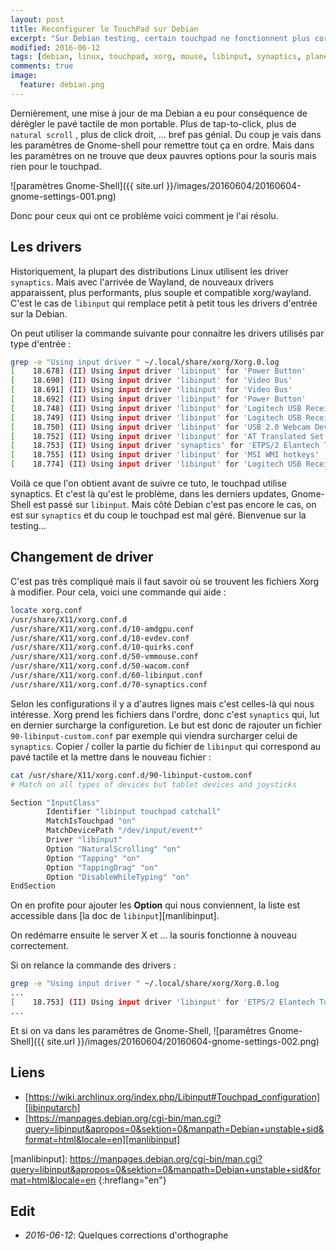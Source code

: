 ```yaml
---
layout: post
title: Reconfigurer le TouchPad sur Debian
excerpt: "Sur Debian testing, certain touchpad ne fonctionnent plus correctement, voyons comment retrouver un touchpad fonctionnel."
modified: 2016-06-12
tags: [debian, linux, touchpad, xorg, mouse, libinput, synaptics, planetlibre]
comments: true
image:
  feature: debian.png
---
```

Dernièrement, une mise à jour de ma Debian a eu pour conséquence de dérégler le pavé tactile de mon portable. Plus de tap-to-click, plus de `natural scroll`
, plus de click droit, ... bref pas génial. Du coup je vais dans les paramètres de Gnome-shell pour remettre tout ça en ordre. Mais dans les paramètres on
ne trouve que deux pauvres options pour la souris mais rien pour le touchpad.

![paramètres Gnome-Shell]({{ site.url }}/images/20160604/20160604-gnome-settings-001.png)

Donc pour ceux qui ont ce problème voici comment je l'ai résolu.

## Les drivers
Historiquement, la plupart des distributions Linux utilisent les driver `synaptics`. Mais avec l'arrivée de Wayland, de nouveaux drivers apparaissent, 
plus performants, plus souple et compatible xorg/wayland. C'est le cas de `libinput` qui remplace petit à petit tous les drivers d'entrée sur la Debian.

On peut utiliser la commande suivante pour connaitre les drivers utilisés par type d'entrée :

```bash
grep -e "Using input driver " ~/.local/share/xorg/Xorg.0.log
[    18.678] (II) Using input driver 'libinput' for 'Power Button'
[    18.690] (II) Using input driver 'libinput' for 'Video Bus'
[    18.691] (II) Using input driver 'libinput' for 'Video Bus'
[    18.692] (II) Using input driver 'libinput' for 'Power Button'
[    18.748] (II) Using input driver 'libinput' for 'Logitech USB Receiver'
[    18.749] (II) Using input driver 'libinput' for 'Logitech USB Receiver'
[    18.750] (II) Using input driver 'libinput' for 'USB 2.0 Webcam Device'
[    18.752] (II) Using input driver 'libinput' for 'AT Translated Set 2 keyboard'
[    18.753] (II) Using input driver 'synaptics' for 'ETPS/2 Elantech Touchpad'
[    18.755] (II) Using input driver 'libinput' for 'MSI WMI hotkeys'
[    18.774] (II) Using input driver 'libinput' for 'Logitech USB Receiver
```

Voilà ce que l'on obtient avant de suivre ce tuto, le touchpad utilise synaptics. Et c'est là qu'est le problème, dans les derniers updates, Gnome-Shell est
passé sur `libinput`. Mais côté Debian c'est pas encore le cas, on est sur `synaptics` et du coup le touchpad est mal géré. Bienvenue sur la testing...

## Changement de driver
C'est pas très compliqué mais il faut savoir où se trouvent les fichiers Xorg à modifier. Pour cela, voici une commande qui aide :

```bash
locate xorg.conf
/usr/share/X11/xorg.conf.d
/usr/share/X11/xorg.conf.d/10-amdgpu.conf
/usr/share/X11/xorg.conf.d/10-evdev.conf
/usr/share/X11/xorg.conf.d/10-quirks.conf
/usr/share/X11/xorg.conf.d/50-vmmouse.conf
/usr/share/X11/xorg.conf.d/50-wacom.conf
/usr/share/X11/xorg.conf.d/60-libinput.conf
/usr/share/X11/xorg.conf.d/70-synaptics.conf
```

Selon les configurations il y a d'autres lignes mais c'est celles-là qui nous intéresse. Xorg prend les fichiers dans l'ordre, donc c'est `synaptics` qui,
lut en dernier surcharge la configuretion. Le but est donc de rajouter un fichier `90-libinput-custom.conf` par exemple qui viendra surcharger celui de 
`synaptics`.
Copier / coller la partie du fichier de `libinput` qui correspond au pavé tactile et la mettre dans le nouveau fichier :

```bash
cat /usr/share/X11/xorg.conf.d/90-libinput-custom.conf
# Match on all types of devices but tablet devices and joysticks

Section "InputClass"
        Identifier "libinput touchpad catchall"
        MatchIsTouchpad "on"
        MatchDevicePath "/dev/input/event*"
        Driver "libinput"
        Option "NaturalScrolling" "on"
        Option "Tapping" "on"
        Option "TappingDrag" "on"
        Option "DisableWhileTyping" "on"
EndSection
```

On en profite pour ajouter les **Option** qui nous conviennent, la liste est accessible dans [la doc de `libinput`][manlibinput].

On redémarre ensuite le server X et ... la souris fonctionne à nouveau correctement. 

Si on relance la commande des drivers :

```bash
grep -e "Using input driver " ~/.local/share/xorg/Xorg.0.log
...
[    18.753] (II) Using input driver 'libinput' for 'ETPS/2 Elantech Touchpad'
...
```

Et si on va dans les paramêtres de Gnome-Shell,
![paramêtres Gnome-Shell]({{ site.url }}/images/20160604/20160604-gnome-settings-002.png)

## Liens 

* [https://wiki.archlinux.org/index.php/Libinput#Touchpad_configuration][libinputarch]
* [https://manpages.debian.org/cgi-bin/man.cgi?query=libinput&apropos=0&sektion=0&manpath=Debian+unstable+sid&format=html&locale=en][manlibinput]

[libinputarch]: https://wiki.archlinux.org/index.php/Libinput#Touchpad_configuration
[manlibinput]: https://manpages.debian.org/cgi-bin/man.cgi?query=libinput&apropos=0&sektion=0&manpath=Debian+unstable+sid&format=html&locale=en {:hreflang="en"}

## Edit

 * *2016-06-12*: Quelques corrections d'orthographe